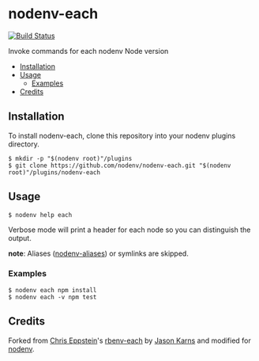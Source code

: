 # nodenv-each

[![Build Status](https://travis-ci.org/nodenv/nodenv-each.svg?branch=master)](https://travis-ci.org/nodenv/nodenv-each)

Invoke commands for each nodenv Node version

<!-- toc -->

- [Installation](#installation)
- [Usage](#usage)
  - [Examples](#examples)
- [Credits](#credits)

<!-- tocstop -->

## Installation

To install nodenv-each, clone this repository into your nodenv plugins directory.

```
$ mkdir -p "$(nodenv root)"/plugins
$ git clone https://github.com/nodenv/nodenv-each.git "$(nodenv root)"/plugins/nodenv-each
```

## Usage

```
$ nodenv help each
```

Verbose mode will print a header for each node so you can distinguish
the output.

**note**: Aliases ([nodenv-aliases][]) or symlinks are skipped.

### Examples

```
$ nodenv each npm install
$ nodenv each -v npm test
```

## Credits

Forked from [Chris Eppstein][chriseppstein]'s [rbenv-each][] by [Jason Karns][jasonkarns] and modified for [nodenv][].

[chriseppstein]: https://github.com/chriseppstein
[rbenv-each]: https://github.com/rbenv/rbenv-each
[jasonkarns]: https://github.com/jasonkarns
[nodenv]: https://github.com/nodenv/nodenv
[nodenv-aliases]: https://github.com/nodenv/nodenv-aliases
